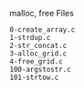 malloc, free
Files

    0-create_array.c
    1-strdup.c
    2-str_concat.c
    3-alloc_grid.c
    4-free_grid.c
    100-argstostr.c
    101-strtow.c
